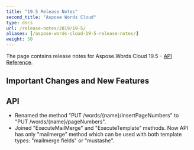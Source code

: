 ```yaml
---
title: "19.5 Release Notes"
second_title: "Aspose Words Cloud"
type: docs
url: /release-notes/2019/19-5/
aliases: [/aspose-words-cloud-19-5-release-notes/]
weight: 50
---
```


The page contains release notes for Aspose.Words Cloud 19.5 – [API Reference](https://apireference.aspose.cloud/words/).

## Important Changes and New Features

## API

- Renamed the method "PUT /words/{name}/insertPageNumbers" to "PUT /words/{name}/pageNumbers".
- Joined "ExecuteMailMerge" and "ExecuteTemplate" methods. Now API has only "mailmerge" method which can be used with both template types: "mailmerge fields" or "mustashe".
